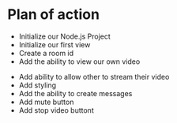 # Plan of action

+ Initialize our Node.js Project
+ Initialize our first view
+ Create a room id
+ Add the ability to view our own video
- Add ability to allow other to stream their video
- Add styling 
- Add the ability to create messages
- Add mute button 
- Add stop video buttont
